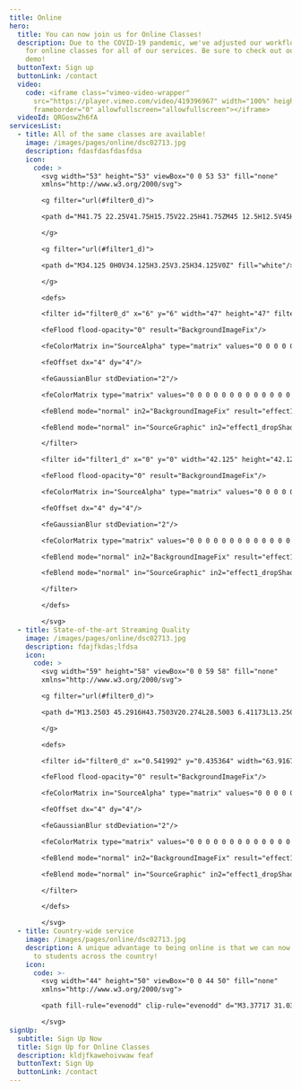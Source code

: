 ```yaml
---
title: Online
hero:
  title: You can now join us for Online Classes!
  description: Due to the COVID-19 pandemic, we've adjusted our workflow to allow
    for online classes for all of our services. Be sure to check out our online
    demo!
  buttonText: Sign up
  buttonLink: /contact
  video:
    code: <iframe class="vimeo-video-wrapper"
      src="https://player.vimeo.com/video/419396967" width="100%" height="360"
      frameborder="0" allowfullscreen="allowfullscreen"></iframe>
  videoId: QRGoswZh6fA
servicesList:
  - title: All of the same classes are available!
    image: /images/pages/online/dsc02713.jpg
    description: fdasfdasfdasfdsa
    icon:
      code: >
        <svg width="53" height="53" viewBox="0 0 53 53" fill="none"
        xmlns="http://www.w3.org/2000/svg">

        <g filter="url(#filter0_d)">

        <path d="M41.75 22.25V41.75H15.75V22.25H41.75ZM45 12.5H12.5V45H45V12.5ZM40.125 6H6V40.125H9.25V9.25H40.125V6Z" fill="white"/>

        </g>

        <g filter="url(#filter1_d)">

        <path d="M34.125 0H0V34.125H3.25V3.25H34.125V0Z" fill="white"/>

        </g>

        <defs>

        <filter id="filter0_d" x="6" y="6" width="47" height="47" filterUnits="userSpaceOnUse" color-interpolation-filters="sRGB">

        <feFlood flood-opacity="0" result="BackgroundImageFix"/>

        <feColorMatrix in="SourceAlpha" type="matrix" values="0 0 0 0 0 0 0 0 0 0 0 0 0 0 0 0 0 0 127 0"/>

        <feOffset dx="4" dy="4"/>

        <feGaussianBlur stdDeviation="2"/>

        <feColorMatrix type="matrix" values="0 0 0 0 0 0 0 0 0 0 0 0 0 0 0 0 0 0 0.25 0"/>

        <feBlend mode="normal" in2="BackgroundImageFix" result="effect1_dropShadow"/>

        <feBlend mode="normal" in="SourceGraphic" in2="effect1_dropShadow" result="shape"/>

        </filter>

        <filter id="filter1_d" x="0" y="0" width="42.125" height="42.125" filterUnits="userSpaceOnUse" color-interpolation-filters="sRGB">

        <feFlood flood-opacity="0" result="BackgroundImageFix"/>

        <feColorMatrix in="SourceAlpha" type="matrix" values="0 0 0 0 0 0 0 0 0 0 0 0 0 0 0 0 0 0 127 0"/>

        <feOffset dx="4" dy="4"/>

        <feGaussianBlur stdDeviation="2"/>

        <feColorMatrix type="matrix" values="0 0 0 0 0 0 0 0 0 0 0 0 0 0 0 0 0 0 0.25 0"/>

        <feBlend mode="normal" in2="BackgroundImageFix" result="effect1_dropShadow"/>

        <feBlend mode="normal" in="SourceGraphic" in2="effect1_dropShadow" result="shape"/>

        </filter>

        </defs>

        </svg>
  - title: State-of-the-art Streaming Quality
    image: /images/pages/online/dsc02713.jpg
    description: fdajfkdas;lfdsa
    icon:
      code: >
        <svg width="59" height="58" viewBox="0 0 59 58" fill="none"
        xmlns="http://www.w3.org/2000/svg">

        <g filter="url(#filter0_d)">

        <path d="M13.2503 45.2916H43.7503V20.274L28.5003 6.41173L13.2503 20.274V45.2916ZM46.292 50.3749H10.7087C10.0346 50.3749 9.38808 50.1072 8.91143 49.6305C8.43477 49.1539 8.16699 48.5074 8.16699 47.8333V24.9583H0.541992L26.7898 1.09711C27.2577 0.67132 27.8677 0.435364 28.5003 0.435364C29.133 0.435364 29.7429 0.67132 30.2109 1.09711L56.4587 24.9583H48.8337V47.8333C48.8337 48.5074 48.5659 49.1539 48.0892 49.6305C47.6126 50.1072 46.9661 50.3749 46.292 50.3749ZM18.3337 22.4166C23.0523 22.4166 27.5777 24.2911 30.9143 27.6277C34.2508 30.9642 36.1253 35.4896 36.1253 40.2083H31.042C31.042 36.8378 29.7031 33.6054 27.3198 31.2221C24.9365 28.8389 21.7041 27.4999 18.3337 27.4999V22.4166ZM18.3337 32.5833C20.3559 32.5833 22.2954 33.3866 23.7253 34.8166C25.1553 36.2465 25.9587 38.186 25.9587 40.2083H18.3337V32.5833Z" fill="white"/>

        </g>

        <defs>

        <filter id="filter0_d" x="0.541992" y="0.435364" width="63.9167" height="57.9396" filterUnits="userSpaceOnUse" color-interpolation-filters="sRGB">

        <feFlood flood-opacity="0" result="BackgroundImageFix"/>

        <feColorMatrix in="SourceAlpha" type="matrix" values="0 0 0 0 0 0 0 0 0 0 0 0 0 0 0 0 0 0 127 0"/>

        <feOffset dx="4" dy="4"/>

        <feGaussianBlur stdDeviation="2"/>

        <feColorMatrix type="matrix" values="0 0 0 0 0 0 0 0 0 0 0 0 0 0 0 0 0 0 0.25 0"/>

        <feBlend mode="normal" in2="BackgroundImageFix" result="effect1_dropShadow"/>

        <feBlend mode="normal" in="SourceGraphic" in2="effect1_dropShadow" result="shape"/>

        </filter>

        </defs>

        </svg>
  - title: Country-wide service
    image: /images/pages/online/dsc02713.jpg
    description: A unique advantage to being online is that we can now offer classes
      to students across the country!
    icon:
      code: >-
        <svg width="44" height="50" viewBox="0 0 44 50" fill="none"
        xmlns="http://www.w3.org/2000/svg">

        <path fill-rule="evenodd" clip-rule="evenodd" d="M3.37717 31.0396C7.65417 35.25 12.6505 37.6021 18.7497 37.6021C30.1095 37.6021 39.333 28.7354 39.333 17.8104C39.333 11.4771 36.6247 6.95833 32.404 2.93542L35.4568 0C40.4532 4.37083 43.6447 10.6646 43.6663 17.6667C43.701 29.8417 34.2262 39.9354 21.9997 41.5V41.6667C21.9997 45.5729 25.306 47.9167 28.4997 47.9167H30.6663V50H6.83301V47.9167H8.99967C12.2475 47.9167 15.4997 45.5188 15.4997 41.6667V41.5188C9.53051 40.7875 4.21567 38.0208 0.333008 33.9646L3.37717 31.0396ZM0.333008 17.9167C0.333008 8.13542 8.57718 0.208333 18.7497 0.208333C28.907 0.208333 37.1663 8.12292 37.1663 17.9167C37.1663 27.6979 28.92 35.6229 18.7497 35.6229C8.57718 35.6229 0.333008 27.6938 0.333008 17.9167ZM19.5795 3.2C19.2263 3.21042 18.9772 3.58958 18.7042 3.80625C18.1582 4.24167 16.7607 5.09583 15.9807 4.83542C15.1833 4.57292 13.4782 5.81042 13.2052 5.82083C13.1033 5.82292 13.2095 4.88333 13.7533 4.81458C13.5172 4.84792 15.6665 3.77083 15.608 3.54583C15.5387 3.27917 11.3137 4.75833 11.5022 5.05625C11.591 5.19167 11.9593 5.19167 11.4762 5.48958C11.201 5.65 10.9042 6.67083 10.6442 6.67083C9.87067 6.99583 9.82084 6.03125 8.96068 7.275L7.58701 7.80833C5.55034 9.8875 4.13984 12.525 3.62851 15.4542C3.60901 15.5729 4.14201 15.7875 4.20917 15.8688C4.38251 16.0667 4.38251 16.9208 4.46701 17.1979C4.67934 17.9042 5.20151 18.2958 5.60234 18.9375C5.83851 19.3208 6.23067 20.2875 6.10717 20.6875C6.27401 20.425 7.75167 21.8917 8.02034 22.1958C8.65517 22.9167 9.14701 23.7854 8.11351 24.4958C7.77984 24.7271 8.61834 26.1625 8.18717 26.5167L7.63034 26.6521C7.08434 26.975 7.33134 27.7688 7.66501 28.1021C10.4557 30.9083 14.3882 32.6562 18.7453 32.6562C27.2105 32.6562 34.0745 26.0563 34.0745 17.9167C34.0745 16.3875 33.8037 14.8458 33.5263 14.0333C33.4397 13.7771 33.236 13.5708 32.976 13.475C32.5817 13.3292 30.922 14.3542 30.6728 13.85L29.7953 13.8604C29.6112 13.7646 29.0998 13.1021 28.8658 13.1813C28.3913 13.3479 29.5938 14.6042 29.921 14.7708C30.2287 14.5458 31.2275 14.0854 31.4442 14.7146C31.8558 15.9 30.3132 17.2 29.5245 17.8875C28.3458 18.9104 28.5647 17.2229 27.763 16.6292C27.3405 16.3188 27.3448 15.6542 26.9202 15.425C26.7382 15.3271 25.9408 14.45 25.8672 14.25L25.839 14.4688C25.6938 14.5771 25.3883 14.075 25.3537 13.9958C25.3537 14.4312 26.0925 15.125 26.3352 15.4729C26.749 16.0708 26.9722 16.9417 27.4813 17.4312C27.7543 17.6937 28.8008 18.7792 29.0717 18.7563L30.4692 18.1167C31.4572 18.3417 28.1443 22.8479 27.8302 23.4042C27.5702 23.875 28.0382 25.0292 28.0035 25.5833C27.958 26.2208 27.4358 26.4292 26.9397 26.775C26.4067 27.15 26.5323 27.875 26.086 28.1396C25.293 28.6104 24.721 30.1375 23.5965 30.1292C23.2628 30.1292 21.8458 30.6604 21.6595 30.1396C21.5165 29.7625 21.3215 29.475 21.1178 29.1021C20.9207 28.7375 21.0962 28.3583 20.8535 28.0354C20.6845 27.8104 20.1255 27.3021 20.0757 27.0354C20.0713 26.8083 20.2555 26.1125 20.5047 25.9896C20.8578 25.8188 20.5718 25.3146 20.5285 25.0229C20.4548 24.5 20.119 24.0688 19.7138 23.7667C19.118 23.325 19.4278 22.975 19.5665 22.3438C19.5665 22.0438 19.3758 21.65 18.9533 21.7667C18.0888 22.0104 18.3532 21.1167 17.7227 21.1583C17.2677 21.1875 16.895 21.4667 16.4725 21.5875C15.9417 21.7417 15.3978 21.4688 14.8735 21.4042C12.7133 21.1417 12.0092 18.7688 12.5725 17.0563L12.4988 16.0396C12.7415 15.5188 13.2377 14.9375 13.6688 14.5437C13.9115 14.3208 14.2213 14.3771 14.5073 14.2063C14.9493 13.9396 14.9558 13.3896 15.3848 13.0542C16.0002 12.5729 16.8365 12.5833 17.6403 12.4812C18.065 12.425 19.69 12.0875 19.9457 12.3917C19.9457 12.4479 20.223 13.2417 19.9413 13.2396C20.6043 13.2958 21.536 14.3396 22.1578 14.0917C22.4828 13.9625 22.3637 13.0042 23.031 13.4688C23.4297 13.7458 25.2323 13.8688 25.6072 13.5708C25.839 13.3875 25.969 12.1979 25.6852 12.0646C25.8628 12.2354 24.7513 12.2479 24.6452 12.2083C24.4697 12.1458 24.3072 12.3563 24.0342 12.2625L24.006 12.2521C24.0905 12.2833 23.0267 11.7063 23.6593 11.2625L22.8317 11.4208L22.6367 11.8229C22.173 12.0521 21.822 11.05 21.6487 10.9375C21.471 10.825 20.093 9.89583 20.4678 10.5021L21.679 11.6604C21.6183 11.6979 21.3605 11.2396 21.3605 11.575C21.4407 11.3771 21.3887 12.4292 21.2002 12.0854L21.2088 11.6917C21.2088 11.5646 20.86 11.4438 20.7907 11.3583C20.6 11.1292 20.0887 10.625 19.8135 10.5042C19.7377 10.4688 18.6413 10.6313 18.5482 10.6667L18.273 11.125C18.0455 11.2063 17.8332 11.3104 17.6317 11.4396L17.3912 11.9604C17.285 12.05 16.2168 12.3896 16.2103 12.4021C16.2558 12.2917 15.4628 12.15 15.5148 11.9292C15.5733 11.6854 15.842 10.925 15.7727 10.6479C15.699 10.3562 17.4215 11.0667 17.5342 10.3C17.5775 9.96875 17.6013 9.58125 17.051 9.525C17.155 9.5375 18.117 9.1625 18.2773 8.99375C18.5005 8.74583 19.0162 8.33958 19.3888 8.33958C19.8243 8.33958 19.729 7.73125 19.9305 7.43125C20.132 7.51042 19.8222 7.9875 20.0648 8.18125C20.0475 8.02917 20.7473 8.2625 20.8145 8.22917C20.977 8.14583 21.8653 8.19583 21.7267 7.79167C21.5728 7.38333 21.8047 7.50417 22.0062 7.41875C21.9715 7.43125 22.5262 6.50625 22.6215 6.81042C22.5565 6.49792 21.9758 6.91875 21.7743 6.90417C21.3063 6.86667 21.5035 6.1375 21.6812 5.92083C21.8177 5.75208 21.3085 5.54583 21.302 5.86875C21.2933 6.35417 20.8232 6.79375 20.9315 7.43958C21.0983 8.4125 19.8027 7.20625 19.69 7.27083C19.261 7.52083 18.91 6.95625 19.131 6.61458L20.132 5.9125C20.2923 5.65 20.4765 5.34583 20.7235 5.14583C21.5447 4.48333 21.77 5.01458 22.589 5.08542C23.3885 5.15625 22.8577 5.26875 22.7493 5.56458C22.6432 5.84583 23.1892 5.94583 23.3777 5.71042C23.4838 5.575 23.7308 5.23333 23.8348 4.98125C23.9713 4.65417 25.2172 4.69167 24.3483 4.18958C23.7742 3.8625 21.2717 3.19792 19.5947 3.19792L19.5795 3.2ZM20.5047 12.2646C20.4505 12.1667 21.029 12.1167 21.1308 12.1167C21.2457 12.1292 20.834 12.7812 20.5047 12.2646ZM24.4112 9.98958C24.4047 9.77292 24.1208 9.57083 23.8262 9.94375C23.6203 10.2021 23.6572 10.5938 23.5467 10.7667C23.3842 11.025 24.4155 11.2667 24.4155 11.0229C24.4545 10.6125 25.54 10.9292 25.7523 10.9854C26.1315 11.0854 26.7382 10.6521 26.0752 10.4229C25.527 10.2312 25.241 10.0292 25.1933 9.65208C25.1933 9.65208 25.4837 9.39375 25.3558 9.40833C25.02 9.44583 24.4112 10.5667 24.4112 9.98958ZM17.2027 7.73125L17.3695 7.6875L17.2893 7.8875C17.4215 8.11667 17.324 8.25208 17.3023 8.37708L17.0748 8.5125C16.9925 8.61042 17.4692 8.625 17.4757 8.6375C17.493 8.6875 16.8993 8.76875 17.0098 8.88958C17.155 9.09167 18.273 8.60208 18.0953 8.63125C18.4398 8.46458 18.1408 8.44583 17.948 8.35C17.8808 8.03333 17.8267 7.54375 17.6208 7.34583L17.7552 7.19792C17.4388 6.75625 17.2027 7.73125 17.2027 7.73125ZM16.4118 8.53542C16.2818 8.5875 16.1518 8.50833 16.2797 8.38333L16.414 8.22708L16.401 8.15625L16.5072 8.02708L16.6177 8L16.8452 7.84792C16.9123 7.86042 17.0705 7.98542 17.0163 8.06458L16.8928 8.21042C16.8668 8.45625 16.6068 8.45417 16.4162 8.53542H16.4075H16.4118Z" fill="white"/>

        </svg>
signUp:
  subtitle: Sign Up Now
  title: Sign Up for Online Classes
  description: kldjfkawehoivwaw feaf
  buttonText: Sign Up
  buttonLink: /contact
---
```

